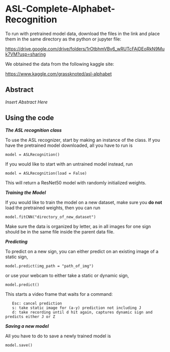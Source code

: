 # ASL-Complete-Alphabet-Recognition

To run with pretrained model data, download the files in the link and place them in the same directory as the python or jupyter file: 

https://drive.google.com/drive/folders/1rOtbhmVBv6_wRUTcFAjDEoRkN9Muk7VM?usp=sharing

We obtained the data from the following kaggle site:

https://www.kaggle.com/grassknoted/asl-alphabet

## Abstract

*Insert Abstract Here*

## Using the code

_**The ASL recognition class**_

To use the ASL recognizer, start by making an instance of the class. If you have the pretrained model downloaded, all you have to run is

```
model = ASLRecognition()
```

If you would like to start with an untrained model instead, run

```model = ASLRecognition(load = False)```

This will return a ResNet50 model with randomly initialized weights. 


_**Training the Model**_

If you would like to train the model on a new dataset, make sure you **do not** load the pretrained weights, then you can run 

```model.fitCNN("directory_of_new_dataset")```

Make sure the data is organized by letter, as in all images for one sign should be in the same file inside the parent data file.

_**Predicting**_

To predict on a new sign, you can either predict on an existing image of a static sign,

```
model.predict(img_path = "path_of_img")
```

or use your webcam to either take a static or dynamic sign,

```
model.predict()
```

This starts a video frame that waits for a command:
                
       Esc: cancel prediction
       s: take static image for (a-y) prediction not including J
       d: take recording until d hit again, captures dynamic sign and predicts either J or Z

_**Saving a new model**_

All you have to do to save a newly trained model is

```
model.save()
```
